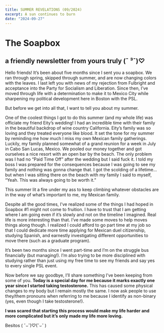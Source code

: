 ```yaml
---
title: SUMMER REVELATIONS (09/2024)
excerpt: A sun continues to burn 
date: "2024-09-27"
---
```

# The Soapbox
## a friendly newsletter from yours truly (¯ ³¯)♡

Hello friends! It’s been about five months since I sent you a soapbox. We ran through spring, skipped through summer, and are now changing colors with the leaves. I last left you with news of my rejection from Fulbright and acceptance into the Party for Socialism and Liberation. Since then, I’ve moved through life with a determination to make it to Mexico City while sharpening my political development here in Boston with the PSL.

 But before we get into all that, I want to tell you about my summer. 

<!-- picture of eity and steven kissing me at thier wedding -->

One of the coolest things I got to do this summer (and my whole life) was officiate my friend Eity’s wedding! I had an incredible time with their family in the beautiful backdrop of wine country California. Eity’s family was so loving and they treated everyone like blood. It set the tone for my summer by reminding me how much I miss my own Mexican family gatherings. Luckily, my family planned somewhat of a grand reunion for a week in July in Cabo San Lucas, Mexico. We pooled our money together and got ourselves a nice resort with an open bar by the beach. The only problem was I had no “Paid Time Off” after the wedding but I said fuck it. I told my boss I was prepared for the consequences because I was going to see my family and nothing was gonna change that. I got the scolding of a lifetime… but when I was sitting there on the beach with my family I said to myself, “Yeah. This was always going to be worth it.” 

This summer lit a fire under my ass to keep climbing whatever obstacles are in the way of what’s important to me, my Mexican family.

<!-- film picture from Cabo of rocks and the water -->

Despite all the good times, I’ve realized some of the things I had hoped in Soapbox #1 might not come to fruition. I have to trust that I am getting where I am going even if it’s slowly and not on the timeline I imagined. Real life is more interesting than that. I’ve made some moves to help moves things along though. I realized I could afford to go part time at my job so that I could dedicate more time applying for Mexican duel citizenship, studying Spanish, and earnestly investigating different opportunities to move there (such as a graduate program). 

It’s been two months since I went part-time and I’m on the struggle bus financially (but managing!). I’m also trying to be more disciplined with studying rather than just using my free time to see my friends and say yes to every single PSL event. 

<!-- selfie of me waiting at the bus stop with my green and white striped button up -->

Now before we say goodbye, I’ll share something I’ve been keeping from some of you. **Today is a special day for me because it marks exactly one year since I started taking testosterone.** This has caused some physical changes to my body but I remain mostly the same. I now ask people to use they/them pronouns when referring to me because I identify as non-binary (yes, even though I take testosterone!). 

**I was scared that starting this process would make my life harder and more complicated but it’s only made my life more loving.**

Besitos ( ˘⌣˘)♡(˘⌣˘ )